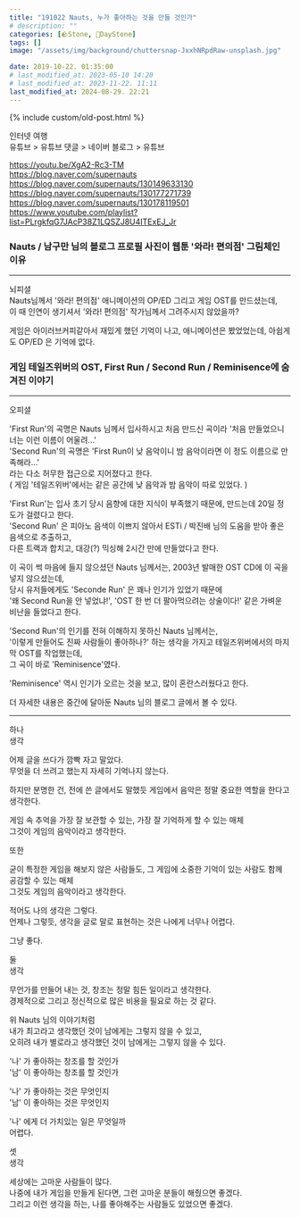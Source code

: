 ```yaml
---
title: "191022 Nauts, 누가 좋아하는 것을 만들 것인가"
# description: ""
categories: [🪨Stone, 🌱DayStone]
tags: []
image: "/assets/img/background/chuttersnap-JxxhNRpdRaw-unsplash.jpg"

date: 2019-10-22. 01:35:00
# last_modified_at: 2023-05-10 14:20
# last_modified_at: 2023-11-22. 11:11
last_modified_at: 2024-08-29. 22:21
---
```


{% include custom/old-post.html %}

인터넷 여행  
유튜브 > 유튜브 댓글 > 네이버 블로그 > 유튜브  

<https://youtu.be/XgA2-Rc3-TM>  
<https://blog.naver.com/supernauts>  
<https://blog.naver.com/supernauts/130149633130>  
<https://blog.naver.com/supernauts/130177271739>  
<https://blog.naver.com/supernauts/130178119501>  
<https://www.youtube.com/playlist?list=PLrgkfqG7JAcP38Z1LQSZJ8U4ITExEJ_Jr>  

### Nauts / 남구만 님의 블로그 프로필 사진이 웹툰 '와라! 편의점' 그림체인 이유  

---

뇌피셜  
Nauts님께서 '와라! 편의점' 애니메이션의 OP/ED 그리고 게임 OST를 만드셨는데,  
이 때 인연이 생기셔서 '와라! 편의점' 작가님께서 그려주시지 않았을까?  

게임은 아이러브커피같아서 재밌게 했던 기억이 나고, 애니메이션은 봤었었는데, 아쉽게도 OP/ED 은 기억에 없다.  

### 게임 테일즈위버의 OST, First Run / Second Run / Reminisence에 숨겨진 이야기  

---

오피셜

'First Run'의 곡명은 Nauts 님께서 입사하시고 처음 만드신 곡이라 '처음 만들었으니 너는 이런 이름이 어울려...'  
'Second Run'의 곡명은 'First Run이 낮 음악이니 밤 음악이라면 이 정도 이름으로 만족해라...'  
라는 다소 허무한 접근으로 지어졌다고 한다.  
( 게임 '테일즈위버'에서는 같은 공간에 낮 음악과 밤 음악이 따로 있었다. )  

'First Run'는 입사 초기 당시 음향에 대한 지식이 부족했기 때문에, 만드는데 20일 정도가 걸렸다고 한다.  
'Second Run' 은 피아노 음색이 이쁘지 않아서 ESTi / 박진배 님의 도움을 받아 좋은 음색으로 추출하고,  
다른 트랙과 합치고, 대강(?) 믹싱해 2시간 만에 만들었다고 한다.  

이 곡이 썩 마음에 들지 않으셨던 Nauts 님께서는, 2003년 발매한 OST CD에 이 곡을 넣지 않으셨는데,  
당시 유저들에게도 'Seconde Run' 은 꽤나 인기가 있었기 때문에  
'왜 Second Run을 안 넣었냐!', 'OST 한 번 더 팔아먹으려는 상술이다!' 같은 가벼운 비난을 들었다고 한다.  

'Second Run'의 인기를 전혀 이해하지 못하신 Nauts 님께서는,  
'이렇게 만들어도 진짜 사람들이 좋아하나?' 하는 생각을 가지고 테일즈위버에서의 마지막 OST를 작업했는데,  
그 곡이 바로 'Reminisence'였다.  

'Reminisence' 역시 인기가 오르는 것을 보고, 많이 혼란스러웠다고 한다.  

더 자세한 내용은 중간에 달아둔 Nauts 님의 블로그 글에서 볼 수 있다.  

---

하나  
생각  

어제 글을 쓰다가 깜빡 자고 말았다.  
무엇을 더 쓰려고 했는지 자세히 기억나지 않는다.  

하지만 분명한 건, 전에 쓴 글에서도 말했듯 게임에서 음악은 정말 중요한 역할을 한다고 생각한다.  

게임 속 추억을 가장 잘 보관할 수 있는, 가장 잘 기억하게 할 수 있는 매체  
그것이 게임의 음악이라고 생각한다.  

또한  

굳이 특정한 게임을 해보지 않은 사람들도, 그 게임에 소중한 기억이 있는 사람도 함께 공감할 수 있는 매체  
그것도 게임의 음악이라고 생각한다.  

적어도 나의 생각은 그렇다.  
언제나 그렇듯, 생각을 글로 말로 표현하는 것은 나에게 너무나 어렵다.  

그냥 좋다.  

둘  
생각  

무언가를 만들어 내는 것, 창조는 정말 힘든 일이라고 생각한다.  
경제적으로 그리고 정신적으로 많은 비용을 필요로 하는 것 같다.  

위 Nauts 님의 이야기처럼  
내가 최고라고 생각했던 것이 남에게는 그렇지 않을 수 있고,  
오히려 내가 별로라고 생각했던 것이 남에게는 그렇지 않을 수 있다.  

'나' 가 좋아하는 창조를 할 것인가  
'남' 이 좋아하는 창조를 할 것인가  

'나' 가 좋아하는 것은 무엇인지  
'남' 이 좋아하는 것은 무엇인지  

'나' 에게 더 가치있는 일은 무엇일까  
어렵다.  

셋  
생각  

세상에는 고마운 사람들이 많다.  
나중에 내가 게임을 만들게 된다면, 그런 고마운 분들이 해줬으면 좋겠다.  
그리고 이런 생각을 하는, 나를 좋아해주는 사람들도 있었으면 좋겠다.  
